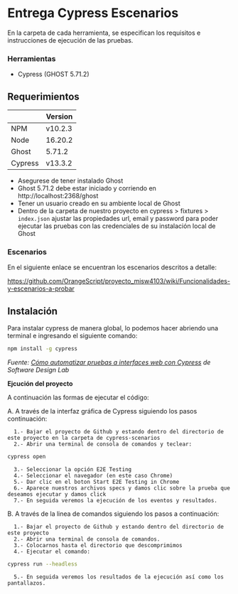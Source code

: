 # Entrega Cypress Escenarios
En la carpeta de cada herramienta, se especifican los requisitos e instrucciones de ejecución de las pruebas.

### Herramientas
- Cypress (GHOST 5.71.2)

## Requerimientos

|                  | Version          |
|------------------|------------------|
| NPM              | v10.2.3          |
| Node             | 16.20.2          |
| Ghost            | 5.71.2           |
| Cypress          | v13.3.2          |

- Asegurese de tener instalado Ghost
- Ghost 5.71.2 debe estar iniciado y corriendo en http://localhost:2368/ghost
- Tener un usuario creado en su ambiente local de Ghost
- Dentro de la carpeta de nuestro proyecto en cypress > fixtures > ``` index.json ``` ajustar las propiedades url, email y password para poder ejecutar las pruebas con las credenciales de su instalación local de Ghost

### Escenarios

En el siguiente enlace se encuentran los escenarios descritos a detalle:

https://github.com/OrangeScript/proyecto_misw4103/wiki/Funcionalidades-y-escenarios-a-probar


## Instalación 
Para instalar cypress de manera global, lo podemos hacer abriendo una terminal e ingresando el siguiente comando:
```bash
npm install -g cypress
```
*Fuente: [Cómo automatizar pruebas a interfaces web con Cypress](https://thesoftwaredesignlab.github.io/AutTestingCodelabs/cypress-tutorial/index.html) de Software Design Lab*

**Ejcución del proyecto**

A continuación las formas de ejecutar el código:

A. A través de la interfaz gráfica de Cypress siguiendo los pasos continuación:
      
      1.- Bajar el proyecto de Github y estando dentro del directorio de este proyecto en la carpeta de cypress-scenarios
      2.- Abrir una terminal de consola de comandos y teclear:
```bash
cypress open
```
      3.- Seleccionar la opción E2E Testing
      4.- Seleccionar el navegador (en este caso Chrome)
      5.- Dar clic en el boton Start E2E Testing in Chrome
      6.- Aparece nuestros archivos specs y damos clic sobre la prueba que deseamos ejecutar y damos click
      7.- En seguida veremos la ejecución de los eventos y resultados.

B. A través de la linea de comandos siguiendo los pasos a continuación:
      
      1.- Bajar el proyecto de Github y estando dentro del directorio de este proyecto
      2.- Abrir una terminal de consola de comandos.
      3.- Colocarnos hasta el directorio que descomprimimos
      4.- Ejecutar el comando:
```bash
cypress run --headless
```      
      5.- En seguida veremos los resultados de la ejecución así como los pantallazos.
